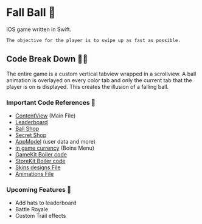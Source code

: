 # Fall Ball 🎱
IOS game written in Swift. 

```
The objective for the player is to swipe up as fast as possible.
```

## Code Break Down 👨‍💻

The entire game is a custom vertical tabview wrapped in a scrollview. A ball animation is overlayed on every color tab and only the current tab that the player is on is displayed. This creates the illusion of a falling ball.

### Important Code References 📖
* [ContentView](https://github.com/we-z/endlessfall/blob/main/endlessfaller/Views/ContentView.swift) (Main File)
* [Leaderboard](https://github.com/we-z/endlessfall/blob/main/endlessfaller/Views/GameCenterLeaderboardView.swift)
* [Ball Shop](https://github.com/we-z/endlessfall/blob/main/endlessfaller/Views/CharactersMenuView.swift)
* [Secret Shop](https://github.com/we-z/endlessfall/blob/main/endlessfaller/Views/SecretShopView.swift)
* [AppModel](https://github.com/we-z/endlessfall/blob/main/endlessfaller/Configs/AppModel.swift) (user data and more)
* [in game currency](https://github.com/we-z/endlessfall/blob/main/endlessfaller/Views/CurrencyPageView.swift) (Boins Menu)
* [GameKit Boiler code](https://github.com/we-z/endlessfall/blob/main/endlessfaller/Configs/GameCenter.swift)
* [StoreKit Boiler code](https://github.com/we-z/endlessfall/blob/main/endlessfaller/Configs/StoreKitManager.swift)
* [Skins designs File](https://github.com/we-z/endlessfall/blob/main/endlessfaller/Views/CharactersDesignsView.swift)
* [Animations File](https://github.com/we-z/endlessfall/blob/main/endlessfaller/Views/AnimationsView.swift)


### Upcoming Features 🚀
* Add hats to leaderboard
* Battle Royale
* Custom Trail effects

